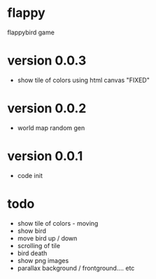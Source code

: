 # flappy
flappybird game 

# version 0.0.3
- show tile of colors using html canvas "FIXED"

# version 0.0.2
- world map random gen

# version 0.0.1
- code init


# todo

- show tile of colors - moving
- show bird
- move bird up / down
- scrolling of tile
- bird death
- show png images
- parallax background / frontground.... etc
